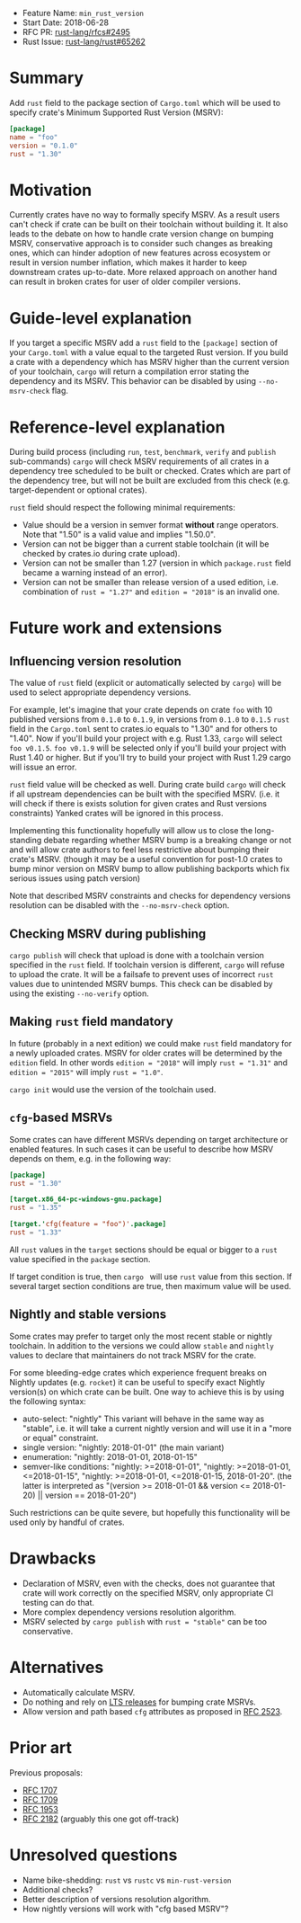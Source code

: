 - Feature Name: `min_rust_version`
- Start Date: 2018-06-28
- RFC PR: [rust-lang/rfcs#2495](https://github.com/rust-lang/rfcs/pull/2495)
- Rust Issue: [rust-lang/rust#65262](https://github.com/rust-lang/rust/issues/65262)

# Summary
[summary]: #summary

Add `rust` field to the package section of `Cargo.toml` which will be used to
specify crate's Minimum Supported Rust Version (MSRV):
```toml
[package]
name = "foo"
version = "0.1.0"
rust = "1.30"
```

# Motivation
[motivation]: #motivation

Currently crates have no way to formally specify MSRV. As a result users can't
check if crate can be built on their toolchain without building it. It also
leads to the debate on how to handle crate version change on bumping MSRV,
conservative approach is to consider such changes as breaking ones, which can
hinder adoption of new features across ecosystem or result in version number
inflation, which makes it harder to keep downstream crates up-to-date. More
relaxed approach on another hand can result in broken crates for user of older
compiler versions.

# Guide-level explanation
[guide-level-explanation]: #guide-level-explanation

If you target a specific MSRV add a `rust` field to the `[package]` section of
your `Cargo.toml` with a value equal to the targeted Rust version. If you build
a crate with a dependency which has MSRV higher than the current version of your
toolchain, `cargo` will return a compilation error stating the dependency and
its MSRV. This behavior can be disabled by using `--no-msrv-check` flag.

# Reference-level explanation
[reference-level-explanation]: #reference-level-explanation

During build process (including `run`, `test`, `benchmark`, `verify` and `publish`
sub-commands) `cargo` will check MSRV requirements of all crates in a dependency
tree scheduled to be built or checked. Crates which are part of the dependency
tree, but will not be built are excluded from this check (e.g. target-dependent
or optional crates).

`rust` field should respect the following minimal requirements:
- Value should be a version in semver format **without** range operators. Note
that "1.50" is a valid value and implies "1.50.0".
- Version can not be bigger than a current stable toolchain (it will be checked
by crates.io during crate upload).
- Version can not be smaller than 1.27 (version in which  `package.rust` field
became a warning instead of an error).
- Version can not be smaller than release version of a used edition, i.e.
combination of `rust = "1.27"` and `edition = "2018"` is an invalid one.

# Future work and extensions
[future-work]: #future-work

## Influencing version resolution

The value of `rust` field (explicit or automatically selected by `cargo`) will
be used to select appropriate dependency versions.

For example, let's imagine that your crate depends on crate `foo` with 10 published
versions from `0.1.0` to `0.1.9`, in versions from `0.1.0` to `0.1.5` `rust`
field in the `Cargo.toml` sent to crates.io equals to "1.30" and for others to
"1.40". Now if you'll build your project with e.g. Rust 1.33, `cargo` will select
`foo v0.1.5`. `foo v0.1.9` will be selected only if you'll build your project with
Rust 1.40 or higher. But if you'll try to build your project with Rust 1.29 cargo
will issue an error.

`rust` field value will be checked as well. During crate build `cargo` will check
if all upstream dependencies can be built with the specified MSRV. (i.e. it will
check if there is exists solution for given crates and Rust versions constraints)
Yanked crates will be ignored in this process.

Implementing this functionality hopefully will allow us to close the long-standing
debate regarding whether MSRV bump is a breaking change or not and will allow
crate authors to feel less restrictive about bumping their crate's MSRV. (though
it may be a useful convention for post-1.0 crates to bump minor version on MSRV
bump to allow publishing backports which fix serious issues using patch version)

Note that described MSRV constraints and checks for dependency versions resolution
can be disabled with the `--no-msrv-check` option.

## Checking MSRV during publishing

`cargo publish` will check that upload is done with a toolchain version specified
in the `rust` field. If toolchain version is different, `cargo` will refuse to
upload the crate. It will be a failsafe to prevent uses of incorrect `rust` values
due to unintended MSRV bumps. This check can be disabled by using the existing
`--no-verify` option.

## Making `rust` field mandatory

In future (probably in a next edition) we could make `rust` field mandatory for
a newly uploaded crates. MSRV for older crates will be determined by the `edition`
field. In other words `edition = "2018"` will imply `rust = "1.31"` and
`edition = "2015"` will imply `rust = "1.0"`.

`cargo init` would use the version of the toolchain used.

## `cfg`-based MSRVs

Some crates can have different MSRVs depending on target architecture or enabled
features. In such cases it can be useful to describe how MSRV depends on them,
e.g. in the following way:
```toml
[package]
rust = "1.30"

[target.x86_64-pc-windows-gnu.package]
rust = "1.35"

[target.'cfg(feature = "foo")'.package]
rust = "1.33"
```

All `rust` values in the `target` sections should be equal or bigger to a `rust` value
specified in the `package` section.

If target condition is true, then `cargo ` will use `rust` value from this section.
If several target section conditions are true, then maximum value will be used.

## Nightly and stable versions

Some crates may prefer to target only the most recent stable or nightly toolchain.
In addition to the versions we could allow `stable` and `nightly` values to declare
that maintainers do not track MSRV for the crate.

For some bleeding-edge crates which experience frequent breaks on Nightly updates
(e.g. `rocket`) it can be useful to specify exact Nightly version(s) on which
crate can be built. One way to achieve this is by using the following syntax:
- auto-select: "nightly" This variant will behave in the same way as "stable", i.e.
it will take a current nightly version and will use it in a "more or equal" constraint.
- single version: "nightly: 2018-01-01" (the main variant)
- enumeration: "nightly: 2018-01-01, 2018-01-15"
- semver-like conditions: "nightly: >=2018-01-01", "nightly: >=2018-01-01, <=2018-01-15",
"nightly: >=2018-01-01, <=2018-01-15, 2018-01-20". (the latter is interpreted as
"(version >= 2018-01-01 && version <= 2018-01-20) || version == 2018-01-20")

Such restrictions can be quite severe, but hopefully this functionality will be
used only by handful of crates.

# Drawbacks
[drawbacks]: #drawbacks

- Declaration of MSRV, even with the checks, does not guarantee that crate
will work correctly on the specified MSRV, only appropriate CI testing can do that.
- More complex dependency versions resolution algorithm.
- MSRV selected by `cargo publish` with `rust = "stable"` can be too
conservative.

# Alternatives
[alternatives]: #alternatives

- Automatically calculate MSRV.
- Do nothing and rely on [LTS releases](https://github.com/rust-lang/rfcs/pull/2483)
for bumping crate MSRVs.
- Allow version and path based `cfg` attributes as proposed in [RFC 2523](https://github.com/rust-lang/rfcs/pull/2523).

# Prior art
[prior-art]: #prior-art

Previous proposals:
- [RFC 1707](https://github.com/rust-lang/rfcs/pull/1707)
- [RFC 1709](https://github.com/rust-lang/rfcs/pull/1709)
- [RFC 1953](https://github.com/rust-lang/rfcs/pull/1953)
- [RFC 2182](https://github.com/rust-lang/rfcs/pull/2182) (arguably this one got off-track)

# Unresolved questions
[unresolved]: #unresolved-questions

- Name bike-shedding: `rust` vs `rustc` vs `min-rust-version`
- Additional checks?
- Better description of versions resolution algorithm.
- How nightly versions will work with "cfg based MSRV"?
